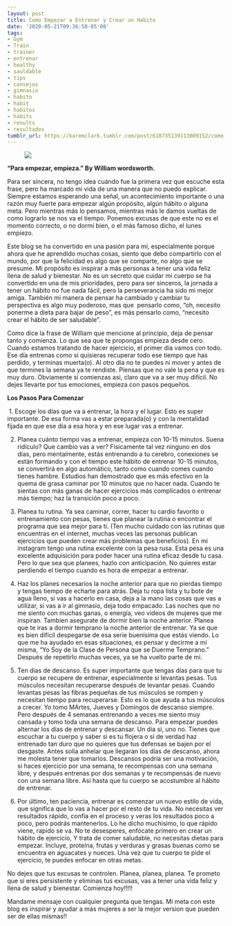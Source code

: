 ```yaml
---
layout: post
title: Como Empezar a Entrenar y Crear un Habito
date: '2020-05-21T09:36:50-05:00'
tags:
- Gym
- Train
- trainer
- entrenar
- healthy
- sauldable
- tips
- consejos
- gimnasio
- habito
- habit
- habitos
- habits
- results
- resultados
tumblr_url: https://karemclark.tumblr.com/post/618735139113009152/como-empezar-a-entrenar-y-crear-un-habito
---
```

<figure class="tmblr-full" data-orig-height="1564" data-orig-width="1564"><img src="https://64.media.tumblr.com/d6c36b81b18ef58469c3964c1b747d2f/cfa7ca0658e7d919-ce/s540x810/4e5c5d2af93faf21f1cb1b52e2e8db27ceb1bb41.jpg" data-orig-height="1564" data-orig-width="1564"></figure>

**“Para empezar, empieza.” By William wordsworth.**

Para ser sincera, no tengo idea cuándo fue la primera vez que escuche esta frase, pero ha marcado mi vida de una manera que no puedo explicar. Siempre estamos esperando una señal, un acontecimiento importante o una razón muy fuerte para empezar algún propósito, algún hábito o alguna meta. Pero mientras más lo pensamos, mientras más le damos vueltas de como lograrlo se nos va el tiempo. Ponemos excusas de que este no es el momento correcto, o no dormí bien, o el más famoso dicho, el lunes empiezo.

Este blog se ha convertido en una pasión para mí, especialmente porque ahora que he aprendido muchas cosas, siento que debo compartirlo con el mundo, por que la felicidad es algo que se comparte, no algo que se presume. Mi propósito es inspirar a más personas a tener una vida feliz llena de salud y bienestar. No es un secreto que cuidar mi cuerpo se ha convertido en una de mis prioridades, pero para ser sinceros, la jornada a tener un hábito no fue nada fácil, pero la perseverancia ha sido mi mejor amiga. También mi manera de pensar ha cambiado y cambiar tu perspectiva es algo muy poderoso, mas que&nbsp; pensarlo como, “oh, necesito ponerme a dieta para bajar de peso”, es más pensarlo como, “necesito crear el hábito de ser saludable”.&nbsp;

Como dice la frase de William que mencione al principio, deja de pensar tanto y comienza. Lo que sea que te propongas empieza desde cero. Cuando estamos tratando de hacer ejercicio, el primer dia vamos con todo. Ese día entrenas como si quisieras recuperar todo ese tiempo que has perdido, y terminas muerta(o). Al otro dia no te puedes ni mover y antes de que termines la semana ya te rendiste. Piensas que no vale la pena y que es muy duro. Obviamente si comienzas asi, claro que va a ser muy difícil. No dejes llevarte por tus emociones, empieza con pasos pequeños.

**Los Pasos Para Comenzar&nbsp;&nbsp;**

&nbsp;1. Escoge los días que va a entrenar, la hora y el lugar. Esto es super importante. De esa forma vas a estar preparada(o) y con la mentalidad fijada en que ese dia a esa hora y en ese lugar vas a entrenar.&nbsp;

2. Planea cuánto tiempo vas a entrenar, empieza con 10-15 minutos. Suena ridículo? Que cambio vas a ver? Físicamente tal vez ninguno en dos días, pero mentalmente, estás entrenando a tu cerebro, conexiones se están formando y con el tiempo este hábito de entrenar 10-15 minutos, se convertirá en algo automático, tanto como cuando comes cuando tienes hambre. Estudios han demostrado que es más efectivo en la quema de grasa caminar por 10 minutos que no hacer nada. Cuando te sientas con más ganas de hacer ejercicios más complicados o entrenar más tiempo; haz la transición poco a poco.&nbsp;&nbsp;

3. Planea tu rutina. Ya sea caminar, correr, hacer tu cardio favorito o entrenamiento con pesas, tienes que planear la rutina o encontrar el programa que sea mejor para ti. (Ten mucho cuidado con las rutinas que encuentras en el internet, muchas veces las personas publican ejercicios que pueden crear más problemas que beneficios). En mi instagram tengo una rutina excelente con la pesa rusa. Esta pesa es una excelente adquisición para poder hacer una rutina eficaz desde tu casa. Pero lo que sea que planees, hazlo con anticipación. No quieres estar perdiendo el tiempo cuando es hora de empezar a entrenar.&nbsp;

4. Haz los planes necesarios la noche anterior para que no pierdas tiempo y tengas tiempo de echarte para atrás. Deja tu ropa lista y tu bote de agua lleno, si vas a hacerlo en casa, deja a la mano las cosas que vas a utilizar, si vas a ir al gimnasio, deja todo empacado. Las noches que no me siento con muchas ganas, o energía, veo videos de mujeres que me inspiran. Tambien asegurate de dormir bien la noche anterior. Planea que te iras a dormir temprano la noche anterior de entrenar. Ya se que es bien difícil despegarse de esa serie buenísima que estás viendo. Lo que me ha ayudado en esas situaciones, es pensar y decirme a mí misma, “Yo Soy de la Clase de Persona que se Duerme Temprano.” Después de repetirlo muchas veces, ya se ha vuelto parte de mi.&nbsp;

5. Ten dias de descanso. Es super importante que tengas días para que tu cuerpo se recupere de entrenar, especialmente si levantas pesas. Tus músculos necesitan recuperarse después de levantar pesas. Cuando levantas pesas las fibras pequeñas de tus músculos se rompen y necesitan tiempo para recuperarse. Esto es lo que ayuda a tus músculos a crecer. Yo tomo MArtes, Jueves y Domingos de descanso siempre. Pero después de 4 semanas entrenando a veces me siento muy cansada y tomo toda una semana de descanso. Para empezar puedes alternar los días de entrenar y descansar. Un dia si, uno no. Tienes que escuchar a tu cuerpo y saber si es tu flojera o si de verdad haz entrenado tan duro que no quieres que tus defensas se bajen por el desgaste. Antes solía anhelar que llegaran los días de descanso, ahora me molesta tener que tomarlos. Descansos podría ser una motivación, si haces ejercicio por una semana, te recompensas con una semana libre, y después entrenas por dos semanas y te recompensas de nuevo con una semana libre. Así hasta que tu cuerpo se acostumbre al hábito de entrenar.

6. Por último, ten paciencia, entrenar es comenzar un nuevo estilo de vida, que significa que lo vas a hacer por el resto de tu vida. No necesitas ver resultados rápido, confía en el proceso y veras los resultados poco a poco, pero podrás mantenerlos. Lo he dicho muchisimo, lo que rápido viene, rapido se va. No te desesperes, enfócate primero en crear un hábito de ejercicio, Y trata de comer saludable, no necesitas dietas para empezar. Incluye, proteína, frutas y verduras y grasas buenas como se encuentra en aguacates y nueces. Una vez que tu cuerpo te pide el ejercicio, te puedes enfocar en otras metas.

No dejes que tus excusas te controlen. Planea, planea, planea. Te prometo que si eres persistente y eliminas tus excusas, vas a tener una vida feliz y llena de salud y bienestar. Comienza hoy!!!!!

Mandame mensaje con cualquier pregunta que tengas. Mi meta con este blog es inspirar y ayudar a más mujeres a ser la mejor version que pueden ser de ellas mismas!!

